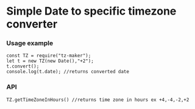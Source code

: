 <h1>Simple Date to specific timezone converter</h1>

<h3>Usage example</h3>
<p>
    
    const TZ = require("tz-maker");
    let t = new TZ(new Date(),"+2");
    t.convert();
    console.log(t.date); //returns converted date
    
</p>

<h3>API</h3>
<p>

    TZ.getTimeZoneInHours() //returns time zone in hours ex +4,-4,-2,+2
    
</p>

